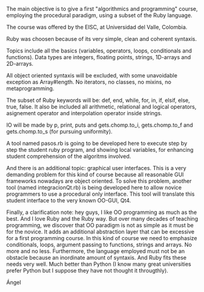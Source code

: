 The main objective is to give a first "algorithmics and programming" course, employing the procedural paradigm, using a subset of the Ruby language.

The course was offered by the EISC, at Universidad del Valle, Colombia.

Ruby was choosen because of its very simple, clean and coherent syntaxis.

Topics include all the basics (variables, operators, loops, conditionals and functions). Data types are integers, floating points, strings, 1D-arrays and 2D-arrays.

All object oriented syntaxis will be excluded, with some unavoidable exception as Array#length. No iterators, no classes, no mixins, no metaprogramming.

The subset of Ruby keywords will be: def, end, while, for, in, if, elsif, else, true, false. It also be included all arithmetic, relational and logical operators, asignement operator and interpolation operator inside strings.

IO will be made by p, print, puts and gets.chomp.to_i, gets.chomp.to_f and gets.chomp.to_s (for pursuing uniformity).

A tool named pasos.rb is going to be developed here to execute step by step the student ruby program, and showing local variables, for enhancing student comprehension of the algoritms involved.

And there is an additional topic: graphical user interfaces. This is a very demanding problem for this kind of course because all reasonable GUI frameworks nowadays are object oriented. To solve this problem, another tool (named integracionQt.rb) is being developed here to allow novice programmers to use a procedural only interface. This tool will translate this student interface to the very known OO-GUI, Qt4.

Finally, a clarification note: hey guys, I like OO programming as much as the best. And I love Ruby and the Ruby way. But over many decades of teaching programming, we discover that OO paradigm is not as simple as it must be for the novice. It adds an additional abstraction layer that can be excessive for a first programming course. In this kind of course we need to emphasize conditionals, loops, argument passing to functions, strings and arrays. No more and no less. Furthermore, the language employed must not be an obstacle because an inordinate amount of syntaxis. And Ruby fits these needs very well. Much better than Python (I know many great universities prefer Python but I suppose they have not thought it througthly).

Ángel

